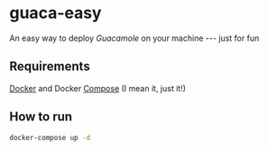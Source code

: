 # guaca-easy

An easy way to deploy *Guacamole* on your machine --- just for fun

## Requirements

[Docker](https://docs.docker.com/engine/install/) and Docker [Compose](https://docs.docker.com/compose/install/#scenario-two-install-the-compose-plugin) (I mean it, just it!)

## How to run
 ```bash
 docker-compose up -d
 ```
